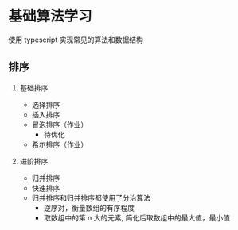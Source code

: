 # 基础算法学习

使用 typescript 实现常见的算法和数据结构

## 排序

1. 基础排序

   - 选择排序
   - 插入排序
   - 冒泡排序（作业）
     - 待优化
   - 希尔排序（作业）

2. 进阶排序
   - 归并排序
   - 快速排序
   - 归并排序和归并排序都使用了分治算法
     - 逆序对，衡量数组的有序程度
     - 取数组中的第 n 大的元素, 简化后取数组中的最大值，最小值
